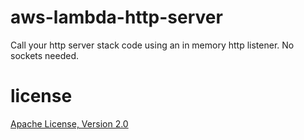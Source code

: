 # aws-lambda-http-server

Call your http server stack code using an in memory http listener. No sockets needed.

# license

[Apache License, Version 2.0](LICENSE)
